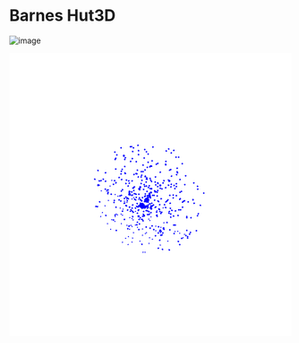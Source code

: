 # Barnes Hut3D

![image](https://github.com/junobonnie/Barnes-Hut3D/blob/main/Animation.gif?raw=true)

![image](https://github.com/junobonnie/Barnes-Hut3D/blob/main/Animation1.gif?raw=true)
